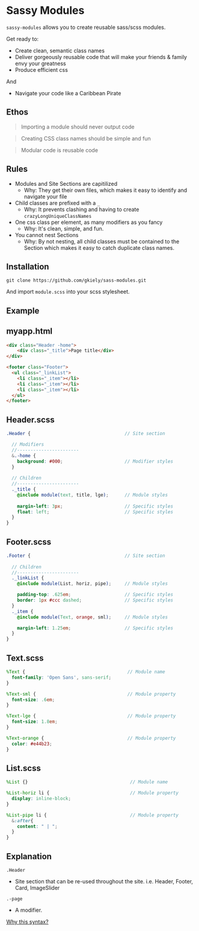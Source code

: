 Sassy Modules
=======

`sassy-modules` allows you to create reusable sass/scss modules.

Get ready to:
- Create clean, semantic class names
- Deliver gorgeously reusable code that will make your friends & family envy your greatness
- Produce efficient css

And
 - Navigate your code like a Caribbean Pirate


Ethos
----
> Importing a module should never output code

> Creating CSS class names should be simple and fun

> Modular code is reusable code


Rules
----
- Modules and Site Sections are capitilized
  - Why: They get their own files, which makes it easy to identify and navigate your file
- Child classes are prefixed with a `_`
  - Why: It prevents clashing and having to create `crazyLongUniqueClassNames`
- One css class per element, as many modifiers as you fancy
  - Why: It's clean, simple, and fun.
- You cannot nest Sections
  - Why: By not nesting, all child classes must be contained to the Section which makes it easy to catch duplicate class names.


Installation
----

`git clone https://github.com/gkiely/sass-modules.git`

And import `module.scss` into your scss stylesheet.



Example
-----

myapp.html
---
```html
<div class="Header -home"> 
    <div class="_title">Page title</div>
</div>

<footer class="Footer">
  <ul class="_linkList">
    <li class="_item"></li>
    <li class="_item"></li>
    <li class="_item"></li>
  </ul>
</footer>
```



Header.scss
---
```scss
.Header {                                   // Site section

  // Modifiers
  //-----------------------
  &.-home {
    background: #000;                       // Modifier styles
  }
  
  // Children
  //-----------------------
  ._title {
    @include module(text, title, lge);      // Module styles
    
    margin-left: 3px;                       // Specific styles
    float: left;                            // Specific styles
  }
}
```


Footer.scss
---
```scss
.Footer {                                   // Site section
  
  // Children
  //-----------------------
  ._linkList {
    @include module(List, horiz, pipe);     // Module styles

    padding-top: .625em;                    // Specific styles
    border: 1px #ccc dashed;                // Specific styles
  }
  ._item {
    @include module(Text, orange, sml);     // Module styles

    margin-left: 1.25em;                    // Specific styles
  }
}
```



Text.scss
---
```scss
%Text {                                      // Module name
  font-family: 'Open Sans', sans-serif;     
}                                     

%Text-sml {                                  // Module property  
  font-size: .6em;
}

%Text-lge {                                  // Module property  
  font-size: 1.8em;
}

%Text-orange {                               // Module property  
  color: #e44b23;
}
```


List.scss
---
```scss
%List {}                                      // Module name

%List-horiz li {                              // Module property  
  display: inline-block;
}

%List-pipe li {                               // Module property  
  &:after{
    content: " | ";
  }
}
```



Explanation
---------

`.Header`
- Site section that can be re-used throughout the site. i.e. Header, Footer, Card, ImageSlider

`.-page`
- A modifier.

<a href="http://viget.com/extend/bem-sass-modifiers" target="_blank">Why this syntax?</a>